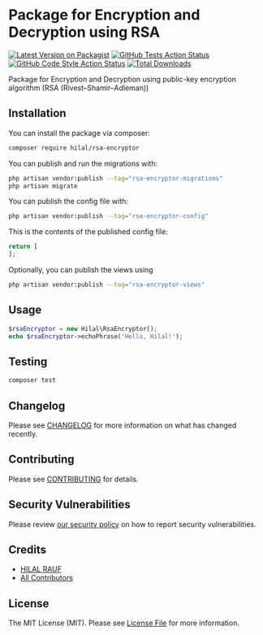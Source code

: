 # Package for Encryption and Decryption using RSA

[![Latest Version on Packagist](https://img.shields.io/packagist/v/hilal/rsa-encryptor.svg?style=flat-square)](https://packagist.org/packages/hilal/rsa-encryptor)
[![GitHub Tests Action Status](https://img.shields.io/github/actions/workflow/status/hilal/rsa-encryptor/run-tests.yml?branch=main&label=tests&style=flat-square)](https://github.com/hilal/rsa-encryptor/actions?query=workflow%3Arun-tests+branch%3Amain)
[![GitHub Code Style Action Status](https://img.shields.io/github/actions/workflow/status/hilal/rsa-encryptor/fix-php-code-style-issues.yml?branch=main&label=code%20style&style=flat-square)](https://github.com/hilal/rsa-encryptor/actions?query=workflow%3A"Fix+PHP+code+style+issues"+branch%3Amain)
[![Total Downloads](https://img.shields.io/packagist/dt/hilal/rsa-encryptor.svg?style=flat-square)](https://packagist.org/packages/hilal/rsa-encryptor)

Package for Encryption and Decryption using public-key encryption algorithm (RSA (Rivest–Shamir–Adleman))

## Installation

You can install the package via composer:

```bash
composer require hilal/rsa-encryptor
```

You can publish and run the migrations with:

```bash
php artisan vendor:publish --tag="rsa-encryptor-migrations"
php artisan migrate
```

You can publish the config file with:

```bash
php artisan vendor:publish --tag="rsa-encryptor-config"
```

This is the contents of the published config file:

```php
return [
];
```

Optionally, you can publish the views using

```bash
php artisan vendor:publish --tag="rsa-encryptor-views"
```

## Usage

```php
$rsaEncryptor = new Hilal\RsaEncryptor();
echo $rsaEncryptor->echoPhrase('Hello, Hilal!');
```

## Testing

```bash
composer test
```

## Changelog

Please see [CHANGELOG](CHANGELOG.md) for more information on what has changed recently.

## Contributing

Please see [CONTRIBUTING](CONTRIBUTING.md) for details.

## Security Vulnerabilities

Please review [our security policy](../../security/policy) on how to report security vulnerabilities.

## Credits

- [HILAL RAUF](https://github.com/HilalLko)
- [All Contributors](../../contributors)

## License

The MIT License (MIT). Please see [License File](LICENSE.md) for more information.
